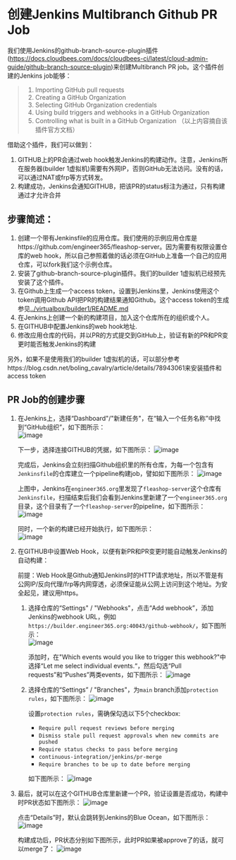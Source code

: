 # 创建Jenkins Multibranch Github PR Job

  我们使用Jenkins的github-branch-source-plugin插件 (https://docs.cloudbees.com/docs/cloudbees-ci/latest/cloud-admin-guide/github-branch-source-plugin)来创建Multibranch PR job。这个插件创建的Jenkins job能够：

  > 1. Importing GitHub pull requests
  > 2. Creating a GitHub Organization  
  > 3. Selecting GitHub Organization credentials
  > 4. Using build triggers and webhooks in a GitHub Organization
  > 5. Controlling what is built in a GitHub Organization
  （以上内容摘自该插件官方文档）

  借助这个插件，我们可以做到：
  1. GITHUB上的PR会通过web hook触发Jenkins的构建动作。注意，Jenkins所在服务器(builder 1虚拟机)需要有外网IP，否则GitHub无法访问。没有的话，可以通过NAT或frp等方式转发。
  2. 构建成功，Jenkins会通知GITHUB，把该PR的status标注为通过，只有构建通过才允许合并

## 步骤简述：
   1. 创建一个带有Jenkinsfile的应用仓库。我们使用的示例应用仓库是https://github.com/engineer365/fleashop-server。因为需要有权限设置仓库的web hook，所以自己参照着做的话必须在GitHub上准备一个自己的应用仓库，可以fork我们这个示例仓库。
   2. 安装了github-branch-source-plugin插件。我们的builder 1虚拟机已经预先安装了这个插件。
   3. 在Github上生成一个access token，设置到Jenkins里，Jenkins使用这个token调用Github API把PR的构建结果通知Github。这个access token的生成参见[../virtualbox/builder1/README.md](../virtualbox/builder1/README.md)
   4. 在Jenkins上创建一个新的构建项目，加入这个仓库所在的组织或个人。
   5. 在GITHUB中配置Jenkins的web hook地址. 
   6. 修改应用仓库的代码，并以PR的方式提交到GitHub上，验证有新的PR和PR变更时能否触发Jenkins的构建
   

  另外，如果不是使用我们的builder 1虚拟机的话，可以部分参考https://blog.csdn.net/boling_cavalry/article/details/78943061来安装插件和access token

## PR Job的创建步骤

1. 在Jenkins上，选择“Dashboard"/"新建任务"，在“输入一个任务名称”中找到“GitHub组织”，如下图所示：   
   <img src="./image_cn/create_org_job_1.png" alt="image"/>

   下一步，选择连接GITHUB的凭据，如下图所示：
   <img src="./image_cn/create_org_job_2.png" alt="image"/>
    
   完成后，Jenkins会立刻扫描Github组织里的所有仓库，为每一个包含有`Jenkinsfile`的仓库建立一个pipeline构建job，譬如如下图所示：
   <img src="./image_cn/create_org_job_3.png" alt="image"/>
    
   上图中，Jenkins在`engineer365.org`里发现了`fleashop-server`这个仓库有`Jenkinsfile`，扫描结束后我们会看到Jenkins里新建了一个`engineer365.org`目录，这个目录有了一个`fleashop-server`的pipeline，如下图所示：   
   <img src="./image_cn/create_org_job_4.png" alt="image"/>

   同时，一个新的构建已经开始执行，如下图所示：   
   <img src="./image_cn/create_org_job_4.png" alt="image"/>

2. 在GITHUB中设置Web Hook，以便有新PR和PR变更时能自动触发Jenkins的自动构建：
   
   前提：Web Hook是Github通知Jenkins时的HTTP请求地址，所以不管是有公网IP/反向代理/frp等内网穿透，必须保证能从公网上访问到这个地址。为安全起见，建议用https。
   
   1. 选择仓库的“Settings" / "Webhooks"，点击“Add webhook”，添加Jenkins的webhook URL，例如`https://builder.engineer365.org:40043/github-webhook/`，如下图所示：   
      <img src="./image_cn/set_webhook_1.png" alt="image"/>

      添加时，在"Which events would you like to trigger this webhook?"中选择“Let me select individual events.“，然后勾选“Pull requests”和“Pushes”两类events，如下图所示：
      <img src="./image_cn/set_webhook_2.png" alt="image"/>

   2. 选择仓库的“Settings” / "Branches"，为`main` branch添加`protection rules`，如下图所示：
      <img src="./image_cn/protected_branch_1.png" alt="image"/>

      设置`protection rules`，需确保勾选以下5个checkbox:
      - `Require pull request reviews before merging`
      - `Dismiss stale pull request approvals when new commits are pushed`
      - `Require status checks to pass before merging`
      - `continuous-integration/jenkins/pr-merge`
      - `Require branches to be up to date before merging`
      
      如下图所示：
      <img src="./image_cn/protected_branch_2.png" alt="image"/>

3. 最后，就可以在这个GITHUB仓库里新建一个PR，验证设置是否成功，构建中时PR状态如下图所示：
   <img src="./image_cn/pr_building_1.png" alt="image"/>
   
   点击“Details”时，默认会跳转到Jenkins的Blue Ocean，如下图所示：
   <img src="./image_cn/pr_building_2.png" alt="image"/>
   
   构建成功后，PR状态分别如下图所示，此时PR如果被approve了的话，就可以merge了：
   <img src="./image_cn/pr_build_ok.png" alt="image"/>


